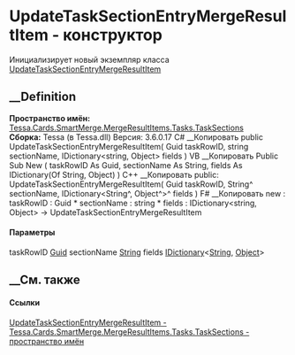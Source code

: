 # UpdateTaskSectionEntryMergeResultItem - конструктор
Инициализирует новый экземпляр класса
[UpdateTaskSectionEntryMergeResultItem](T_Tessa_Cards_SmartMerge_MergeResultItems_Tasks_TaskSections_UpdateTaskSectionEntryMergeResultItem.htm)
##  __Definition
 **Пространство имён:**
[Tessa.Cards.SmartMerge.MergeResultItems.Tasks.TaskSections](N_Tessa_Cards_SmartMerge_MergeResultItems_Tasks_TaskSections.htm)  
 **Сборка:** Tessa (в Tessa.dll) Версия: 3.6.0.17
C# __Копировать
     public UpdateTaskSectionEntryMergeResultItem(
    	Guid taskRowID,
    	string sectionName,
    	IDictionary<string, Object> fields
    )
VB __Копировать
     Public Sub New ( 
    	taskRowID As Guid,
    	sectionName As String,
    	fields As IDictionary(Of String, Object)
    )
C++ __Копировать
     public:
    UpdateTaskSectionEntryMergeResultItem(
    	Guid taskRowID, 
    	String^ sectionName, 
    	IDictionary<String^, Object^>^ fields
    )
F# __Копировать
     new : 
            taskRowID : Guid * 
            sectionName : string * 
            fields : IDictionary<string, Object> -> UpdateTaskSectionEntryMergeResultItem
#### Параметры
taskRowID [Guid](https://learn.microsoft.com/dotnet/api/system.guid)
sectionName [String](https://learn.microsoft.com/dotnet/api/system.string)
fields
[IDictionary](https://learn.microsoft.com/dotnet/api/system.collections.generic.idictionary-2)<[String](https://learn.microsoft.com/dotnet/api/system.string),
[Object](https://learn.microsoft.com/dotnet/api/system.object)>
## __См. также
#### Ссылки
[UpdateTaskSectionEntryMergeResultItem -
](T_Tessa_Cards_SmartMerge_MergeResultItems_Tasks_TaskSections_UpdateTaskSectionEntryMergeResultItem.htm)
[Tessa.Cards.SmartMerge.MergeResultItems.Tasks.TaskSections - пространство
имён](N_Tessa_Cards_SmartMerge_MergeResultItems_Tasks_TaskSections.htm)
